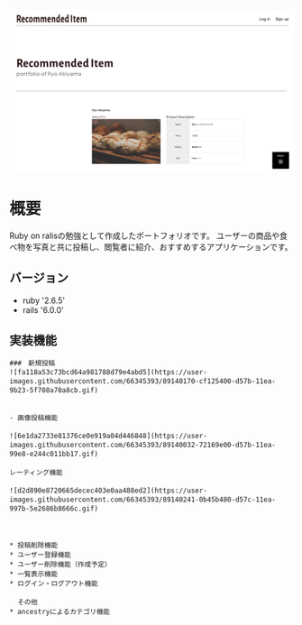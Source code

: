 ![トップページ](/6b0fe36b05340d10e5448c745439f7aa.jpg)

# 概要
Ruby on ralisの勉強として作成したポートフォリオです。
ユーザーの商品や食べ物を写真と共に投稿し、閲覧者に紹介、おすすめするアプリケーションです。

  ## バージョン
  * ruby '2.6.5'
  * rails '6.0.0'

  ## 実装機能
    ###　新規投稿
    ![fa118a53c73bcd64a981788d79e4abd5](https://user-images.githubusercontent.com/66345393/89140170-cf125400-d57b-11ea-9b23-5f708a70a8cb.gif)


    - 画像投稿機能

    ![6e1da2733e81376ce0e919a04d446848](https://user-images.githubusercontent.com/66345393/89140032-72169e00-d57b-11ea-99e8-e244c011bb17.gif)

    レーティング機能

    ![d2d890e8720665decec403e0aa488ed2](https://user-images.githubusercontent.com/66345393/89140241-0b45b480-d57c-11ea-997b-5e2686b8666c.gif)



    * 投稿削除機能
    * ユーザー登録機能
    * ユーザー削除機能（作成予定）
    * 一覧表示機能
    * ログイン・ログアウト機能

      その他
    * ancestryによるカテゴリ機能

